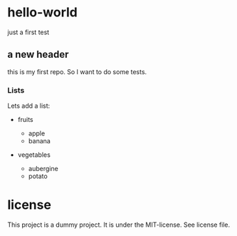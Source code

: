 # hello-world
just a first test

## a new header
this is my first repo. So I want to do some tests.

### Lists
Lets add a list:
* fruits
	- apple
	- banana

* vegetables
	- aubergine
	- potato

# license
This project is a dummy project. It is under the MIT-license. See license file.
